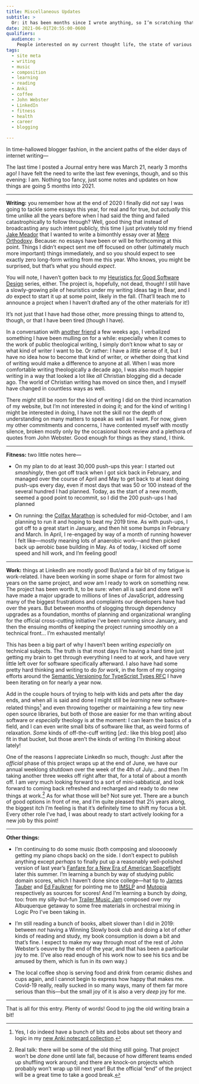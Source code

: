 ```yaml
---
title: Miscellaneous Updates
subtitle: >
  Or: it has been months since I wrote anything, so I’m scratching that itch.
date: 2021-06-01T20:55:00-0600
qualifiers:
  audience: >
    People interested on my current thought life, the state of various projects, mid-year updates, and so on.
tags:
  - site meta
  - writing
  - music
  - composition
  - learning
  - reading
  - Anki
  - coffee
  - John Webster
  - LinkedIn
  - fitness
  - health
  - career
  - blogging

---
```


In time-hallowed blogger fashion, in the ancient paths of the elder days of internet writing—

The last time I posted a Journal entry here was March 21, nearly 3 months ago! I have felt the need to write the last few evenings, though, and so this evening: I am. Nothing too fancy, just some notes and updates on how things are going 5 months into 2021.

---

**Writing:** you remember how at the end of 2020 I finally did *not* say I was going to tackle some essays this year, for real and for true, but *actually* this time unlike all the years before when I had said the thing and failed catastrophically to follow through? Well, good thing that instead of broadcasting any such intent publicly, this time I just privately told my friend [Jake Meador][jake] that I wanted to write a bimonthly essay over at [Mere Orthodoxy][mere-o]. Because: no essays have been or will be forthcoming at this point. Things I didn’t expect sent me off focused on other (ultimately much more important) things immediately, and so you should expect to see exactly zero long-form writing from me this year. Who knows, you might be surprised, but that’s what you should *expect*.

[jake]: https://jakemeador.com
[mere-o]: https://mereorthodoxy.com

You will note, I haven’t gotten back to my [Heuristics for Good Software Design][h] series, either. The project is, hopefully, not dead, though! I still have a slowly-growing pile of heuristics under my writing ideas tag in Bear, and I *do* expect to start it up at some point, likely in the fall. (That’ll teach me to announce a project when I haven’t drafted any of the other materials for it!)

[h]: https://v5.chriskrycho.com/journal/heuristics-for-good-software-design/introduction/

It’s not just that I have had those other, more pressing things to attend to, though, or that I have been tired (though I have).

In a conversation with [another friend][ben] a few weeks ago, I verbalized something I have been mulling on for a while: especially when it comes to the work of public theological writing, I simply don’t know what to say or what kind of writer I want to be. Or rather: I have a *little* sense of it, but I have no idea how to become that kind of writer, or whether doing that kind of writing would make a difference to anyone at all. When I was more comfortable writing theologically a decade ago, I was also much happier writing in a way that looked a lot like *all* Christian blogging did a decade ago. The world of Christian writing has moved on since then, and I myself have changed in countless ways as well.

[ben]: https://benmakuh.com

There *might* still be room for the kind of writing I did on the third incarnation of my website, but I’m not interested in doing it; and for the kind of writing I might be interested in doing, I have not the skill nor the depth of understanding on many matters to speak as well as I want. For now, given my other commitments and concerns, I have contented myself with mostly silence, broken mostly only by the occasional book review and a plethora of quotes from John Webster. Good enough for things as they stand, I think.

---

**Fitness:** two little notes here—

- On my plan to do at least 30,000 push-ups this year: I started out *smashingly*, then got off track when I got sick back in February, and managed over the course of April and May to get back to at least doing push-ups every day, even if most days that was 50 or 100 instead of the several hundred I had planned. Today, as the start of a new month, seemed a good point to recommit, so I did the 200 push-ups I had planned

- On running: the [Colfax Marathon][colfax] is scheduled for mid-October, and I am planning to run it and hoping to beat my 2019 time. As with push-ups, I got off to a great start in January, and then hit some bumps in February and March. In April, I re-engaged by way of a month of running however I felt like—mostly meaning lots of anaerobic work—and then picked back up aerobic base building in May. As of today, I kicked off some speed and hill work, and I’m feeling good!

[colfax]: https://www.runcolfax.org

---

**Work:** things at LinkedIn are mostly good! But/and a fair bit of my fatigue is work-related. I have been working in some shape or form for almost two years on the same project, and *wow* am I ready to work on something new. The project has been worth it, to be sure: when all is said and done we’ll have made a major upgrade to millions of lines of JavaScript, addressing many of the biggest frustrations and complaints our developers have had over the years. But between months of slogging through dependency upgrades as a foundation, months of planning and organizational wrangling for the official cross-cutting initiative I’ve been running since January, and then the ensuing months of keeping the project running smoothly on a technical front… I’m exhausted mentally!

This has been a big part of why I haven’t been writing *especially* on technical subjects. The truth is that most days I’m having a hard time just getting my brain to get through everything I need to at work, and have very little left over for software specifically afterward. I also have had some pretty hard thinking and writing to do *for work*, in the form of my ongoing efforts around the [Semantic Versioning for TypeScript Types <abbr title="request for comments">RFC</abbr>][rfc] I have been iterating on for nearly a year now.

[rfc]: https://github.com/emberjs/rfcs/pull/730

Add in the couple hours of trying to help with kids and pets after the day ends, and when all is said and done I might still be *learning* new software-related things[^anki] and even throwing together or maintaining a few tiny new open source libraries, but both of those are easier for me than writing about software or *especially* theology is at the moment: I can learn the basics of a field, and I can even write small bits of software like that, as weird forms of relaxation. *Some* kinds of off-the-cuff writing [*ed.:* like this blog post] also fit in that bucket, but those aren’t the kinds of writing I’m thinking about lately!

One of the reasons I appreciate LinkedIn so much, though: Just after the *official* phase of this project wraps up at the end of June, we have our annual weeklong shutdown over the week of the 4th of July… and then I’m taking another three weeks off right after that, for a total of about a month off. I am *very* much looking forward to a sort of mini-sabbatical, and look forward to coming back refreshed and recharged and ready to do new things at work.[^new] As for what those will be? Not sure yet. There are a bunch of good options in front of me, and I’m quite pleased that 2½ years along, the biggest itch I’m feeling is that it’s definitely time to shift my focus a bit. Every other role I’ve had, I was about ready to start actively looking for a new job by this point!

[^anki]: Yes, I do indeed have a bunch of bits and bobs about set theory and logic in my [new Anki notecard collection][anki].

[^new]: Real talk: there will be some of the old thing still going. That project won’t be *done* done until late fall, because of how different teams ended up shuffling work around; and there are knock-on projects which probably won’t wrap up till next year! But the official “end” of the project will be a great time to take a good break.

[anki]: https://v5.chriskrycho.com/notes/2021-05-15-1142/ 

---

**Other things:**

- I’m continuing to do some music (both composing and slooooowly getting my piano chops back) on the side. I don’t expect to publish anything except *perhaps* to finally put up a reasonably well-polished version of last year’s [Fanfare for a New Era of American Spaceflight][fanfare] later this summer. I’m learning a bunch by way of studying public domain scores, which I haven’t done since college—hat tip to [James Tauber][james] and [Ed Faulkner][ed] for pointing me to [<abbr title="International Music Score Library Project">IMSLP</abbr>][imslp] and [Mutopia][mutopia] respectively as sources for scores! And I’m learning a bunch by *doing*, too: from my silly-but-fun [Trailer Music Jam][tmj] composed over my Albuquerque getaway to some free materials in orchestral mixing in Logic Pro I’ve been taking in.

- I’m still reading a bunch of books, albeit slower than I did in 2019: between *not* having a Winning Slowly book club and doing a lot of *other* kinds of reading and study, my book consumption is down a bit and that’s fine. I expect to make my way through most of the rest of John Webster’s oeuvre by the end of the year, and that has been a particular joy to me. (I’ve also read enough of his work now to see his tics and be amused by them, which is fun in its own way.)

- The local coffee shop is serving food and drink from ceramic dishes and cups again, and I cannot begin to express how happy that makes me. Covid-19 really, really sucked in so many ways, many of them far more serious than this—but the small joy of it is also a very *deep* joy for me.

[fanfare]: https://v5.chriskrycho.com/journal/crew-dragon-fanfare/day-8/
[james]: https://jtauber.com
[ed]: https://eaf4.com
[imslp]: https://imslp.org/wiki/Main_Page
[mutopia]: https://www.mutopiaproject.org 
[tmj]: https://soundcloud.com/chriskrycho/trailer-music-jam

---

That is all for this entry. Plenty of words! Good to jog the old writing brain a bit!
